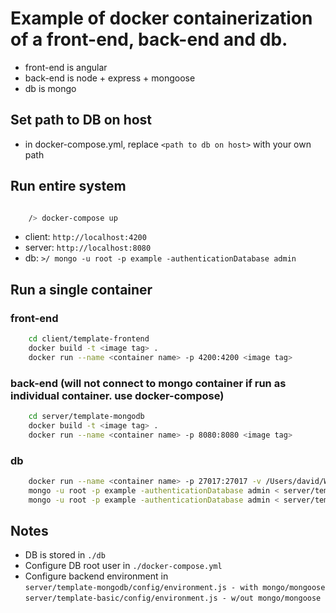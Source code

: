 # Example of docker containerization of a front-end, back-end and db.

* front-end is angular
* back-end is node + express + mongoose
* db is mongo

## Set path to DB on host
* in docker-compose.yml, replace ```<path to db on host>``` with your own path

## Run entire system

```bash

    /> docker-compose up

```

* client: ```http://localhost:4200```
* server: ```http://localhost:8080```
* db: ```>/ mongo -u root -p example -authenticationDatabase admin```

## Run a single container

### front-end

```bash
    cd client/template-frontend
    docker build -t <image tag> .
    docker run --name <container name> -p 4200:4200 <image tag>
```

### back-end (will not connect to mongo container if run as individual container. use docker-compose)

```bash
    cd server/template-mongodb
    docker build -t <image tag> .
    docker run --name <container name> -p 8080:8080 <image tag>
```

### db

```bash
    docker run --name <container name> -p 27017:27017 -v /Users/david/Workspace/testMeanDocker/db:/data/db -e MONGO_INITDB_ROOT_USERNAME=root -e MONGO_INITDB_ROOT_PASSWORD=example mongo:3.4.18-jessie
    mongo -u root -p example -authenticationDatabase admin < server/template-mongodb/scripts/createDatabase.js
    mongo -u root -p example -authenticationDatabase admin < server/template-mongodb/scripts/populateDatabase.js
```

## Notes

* DB is stored in ```./db```
* Configure DB root user in ```./docker-compose.yml```
* Configure backend environment in\
    ```server/template-mongodb/config/environment.js - with mongo/mongoose```\
    ```server/template-basic/config/environment.js - w/out mongo/mongoose```